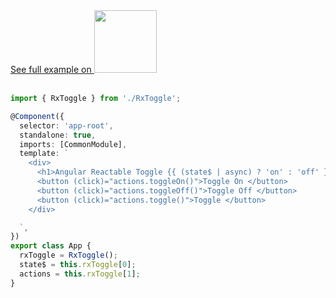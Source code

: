 <a href="https://stackblitz.com/edit/stackblitz-starters-iqgx6u?file=src%2Fmain.ts" target="_blank" rel="noreferrer">
 See full example on <img src="/stackblitz.png" width="100" />
<a>

<br>
<br>

```typescript
import { RxToggle } from './RxToggle';

@Component({
  selector: 'app-root',
  standalone: true,
  imports: [CommonModule],
  template: `
    <div>
      <h1>Angular Reactable Toggle {{ (state$ | async) ? 'on' : 'off' }}</h1>
      <button (click)="actions.toggleOn()">Toggle On </button>
      <button (click)="actions.toggleOff()">Toggle Off </button>
      <button (click)="actions.toggle()">Toggle </button>
    </div>

  `,
})
export class App {
  rxToggle = RxToggle();
  state$ = this.rxToggle[0];
  actions = this.rxToggle[1];
}
```